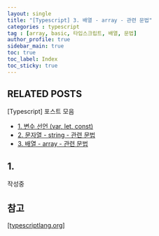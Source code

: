 ```yaml
---
layout: single
title: "[Typescript] 3. 배열 - array - 관련 문법"
categories : typescript
tag : [array, basic, 타입스크립트, 배열, 문법]
author_profile: true
sidebar_main: true
toc: true
toc_label: Index
toc_sticky: true
---
```

## RELATED POSTS
[Typescript] 포스트 모음
- [1. 변수 선언 (var, let, const)](https://iamhmin.github.io/typescript/typescript-1/) 
- [2. 문자열 - string - 관련 문법](https://iamhmin.github.io/typescript/typescript-2/) 
- [3. 배열 - array - 관련 문법](https://iamhmin.github.io/typescript/typescript-3/) 

## 1. 
작성중




## 참고
[[typescriptlang.org]](https://www.typescriptlang.org/docs/handbook/variable-declarations.html) 
